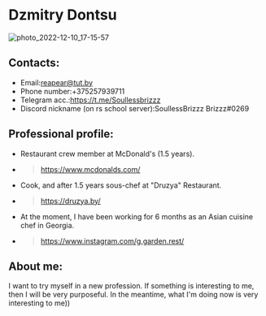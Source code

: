 #   **Dzmitry Dontsu** #
![photo_2022-12-10_17-15-57](https://user-images.githubusercontent.com/119946304/206859870-bb602c58-06b3-4089-ba30-db16c868e1b8.jpg)



##  Contacts:  ##
* Email:reapear@tut.by
* Phone number:+375257939711
* Telegram acc.:https://t.me/Soullessbrizzz
* Discord nickname (on rs school server):SoullessBrizzz Brizzz#0269

##  Professional profile: ##
* Restaurant crew member at McDonald's (1.5 years).
* >https://www.mcdonalds.com/
* Cook, and after 1.5 years sous-chef at  "Druzya" Restaurant.
* >https://druzya.by/
* At the moment, I have been working for 6 months as an Asian cuisine chef in Georgia.
* >https://www.instagram.com/g.garden.rest/
##  About me: ##

I want to try myself in a new profession.
If something is interesting to me, then I will be very purposeful. In the meantime, what I'm doing now is very interesting to me))

